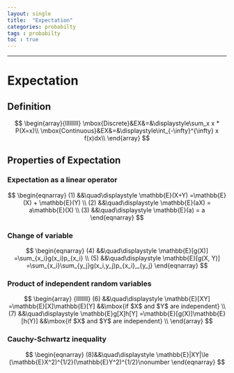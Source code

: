 ```yaml
---
layout: single
title:  "Expectation"
categories: probabilty
tags : probabilty
toc : true
---
```


---

# Expectation

## Definition

$$
\begin{array}{lllllllll}
\mbox{Discrete}&EX&=&\displaystyle\sum_x x * P(X=x)\\
\mbox{Continuous}&EX&=&\displaystyle\int_{-\infty}^{\infty} x f(x)dx\\
\end{array}
$$

## Properties of Expectation

### Expectation as a linear operator

$$
\begin{eqnarray}
(1) &&\quad\displaystyle \mathbb{E}(X+Y) =\mathbb{E}(X) + \mathbb{E}(Y) \\
(2) &&\quad\displaystyle \mathbb{E}(aX) = a\mathbb{E}(X) \\
(3) &&\quad\displaystyle \mathbb{E}(a) = a
\end{eqnarray}
$$

### Change of variable

$$
\begin{eqnarray}
(4) &&\quad\displaystyle \mathbb{E}[g(X)] =\sum_{x_i}g(x_i)p_{x_i} \\
(5) &&\quad\displaystyle \mathbb{E}[g(X, Y)] =\sum_{x_i}\sum_{y_j}g(x_i,y_j)p_{x_i},_{y_j}
\end{eqnarray}
$$

### Product of independent random variables

$$
\begin{array} {llllllll}
(6) &&\quad\displaystyle \mathbb{E}[XY] =\mathbb{E}[X]\mathbb{E}[Y] &&\mbox{if $X$ and $Y$ are independent} \\
(7) &&\quad\displaystyle \mathbb{E}g[X]h[Y] =\mathbb{E}[g(X)]\mathbb{E}[h(Y)] &&\mbox{if $X$ and $Y$ are independent} \\
\end{array}
$$



### Cauchy-Schwartz inequality

$$
\begin{eqnarray}
(8)&&\quad\displaystyle \mathbb{E}|XY|\le (\mathbb{E}X^2)^{1/2}(\mathbb{E}Y^2)^{1/2}\nonumber
\end{eqnarray}
$$











